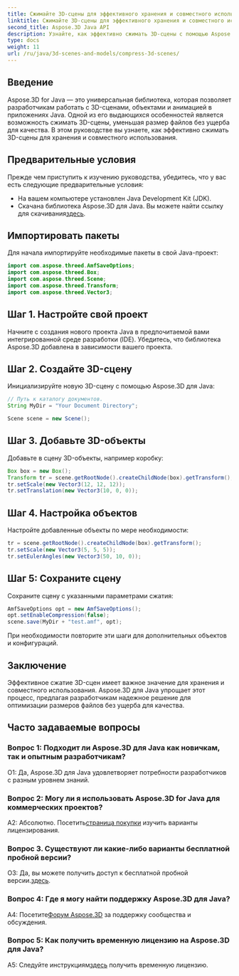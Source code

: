 ```yaml
---
title: Сжимайте 3D-сцены для эффективного хранения и совместного использования с помощью Aspose.3D для Java
linktitle: Сжимайте 3D-сцены для эффективного хранения и совместного использования с помощью Aspose.3D для Java
second_title: Aspose.3D Java API
description: Узнайте, как эффективно сжимать 3D-сцены с помощью Aspose.3D для Java. Следуйте нашему пошаговому руководству для оптимального хранения и совместного использования.
type: docs
weight: 11
url: /ru/java/3d-scenes-and-models/compress-3d-scenes/
---
```

## Введение

Aspose.3D for Java — это универсальная библиотека, которая позволяет разработчикам работать с 3D-сценами, объектами и анимацией в приложениях Java. Одной из его выдающихся особенностей является возможность сжимать 3D-сцены, уменьшая размер файлов без ущерба для качества. В этом руководстве вы узнаете, как эффективно сжимать 3D-сцены для хранения и совместного использования.

## Предварительные условия

Прежде чем приступить к изучению руководства, убедитесь, что у вас есть следующие предварительные условия:

- На вашем компьютере установлен Java Development Kit (JDK).
-  Скачана библиотека Aspose.3D для Java. Вы можете найти ссылку для скачивания[здесь](https://releases.aspose.com/3d/java/).

## Импортировать пакеты

Для начала импортируйте необходимые пакеты в свой Java-проект:

```java
import com.aspose.threed.AmfSaveOptions;
import com.aspose.threed.Box;
import com.aspose.threed.Scene;
import com.aspose.threed.Transform;
import com.aspose.threed.Vector3;
```

## Шаг 1. Настройте свой проект

Начните с создания нового проекта Java в предпочитаемой вами интегрированной среде разработки (IDE). Убедитесь, что библиотека Aspose.3D добавлена в зависимости вашего проекта.

## Шаг 2. Создайте 3D-сцену

Инициализируйте новую 3D-сцену с помощью Aspose.3D для Java:

```java
// Путь к каталогу документов.
String MyDir = "Your Document Directory";

Scene scene = new Scene();
```

## Шаг 3. Добавьте 3D-объекты

Добавьте в сцену 3D-объекты, например коробку:

```java
Box box = new Box();
Transform tr = scene.getRootNode().createChildNode(box).getTransform();
tr.setScale(new Vector3(12, 12, 12));
tr.setTranslation(new Vector3(10, 0, 0));
```

## Шаг 4. Настройка объектов

Настройте добавленные объекты по мере необходимости:

```java
tr = scene.getRootNode().createChildNode(box).getTransform();
tr.setScale(new Vector3(5, 5, 5));
tr.setEulerAngles(new Vector3(50, 10, 0));
```

## Шаг 5: Сохраните сцену

Сохраните сцену с указанными параметрами сжатия:

```java
AmfSaveOptions opt = new AmfSaveOptions();
opt.setEnableCompression(false);
scene.save(MyDir + "test.amf", opt);
```

При необходимости повторите эти шаги для дополнительных объектов и конфигураций.

## Заключение

Эффективное сжатие 3D-сцен имеет важное значение для хранения и совместного использования. Aspose.3D для Java упрощает этот процесс, предлагая разработчикам надежное решение для оптимизации размеров файлов без ущерба для качества.

## Часто задаваемые вопросы

### Вопрос 1: Подходит ли Aspose.3D для Java как новичкам, так и опытным разработчикам?

О1: Да, Aspose.3D для Java удовлетворяет потребности разработчиков с разным уровнем знаний.

### Вопрос 2: Могу ли я использовать Aspose.3D for Java для коммерческих проектов?

 А2: Абсолютно. Посетить[страница покупки](https://purchase.aspose.com/buy) изучить варианты лицензирования.

### Вопрос 3. Существуют ли какие-либо варианты бесплатной пробной версии?

О3: Да, вы можете получить доступ к бесплатной пробной версии.[здесь](https://releases.aspose.com/).

### Вопрос 4: Где я могу найти поддержку Aspose.3D для Java?

 А4: Посетите[Форум Aspose.3D](https://forum.aspose.com/c/3d/18) за поддержку сообщества и обсуждения.

### Вопрос 5: Как получить временную лицензию на Aspose.3D для Java?

 A5: Следуйте инструкциям[здесь](https://purchase.aspose.com/temporary-license/) получить временную лицензию.
